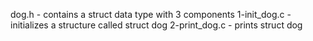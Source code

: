 dog.h - contains a struct data type with 3 components
1-init_dog.c - initializes a structure called struct dog
2-print_dog.c - prints struct dog

